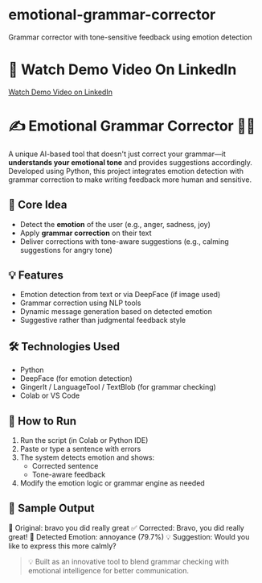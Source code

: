 # emotional-grammar-corrector
Grammar corrector with tone-sensitive feedback using emotion detection

# 🎥 Watch Demo Video On LinkedIn 

 [Watch Demo Video on LinkedIn](https://www.linkedin.com/posts/srijeeta-dutta-a06b36318_python-deeplearning-computervision-activity-7337736938214330370-n1iI?utm_source=share&utm_medium=member_desktop&rcm=ACoAAFCdJSYBh9GXUGk_7Ic17lxz3RWZEW_1Rzk)

# ✍️ Emotional Grammar Corrector 🧠💬

A unique AI-based tool that doesn't just correct your grammar—it **understands your emotional tone** and provides suggestions accordingly. Developed using Python, this project integrates emotion detection with grammar correction to make writing feedback more human and sensitive.

## 🧠 Core Idea
- Detect the **emotion** of the user (e.g., anger, sadness, joy)
- Apply **grammar correction** on their text
- Deliver corrections with tone-aware suggestions (e.g., calming suggestions for angry tone)

## 💡 Features
- Emotion detection from text or via DeepFace (if image used)
- Grammar correction using NLP tools
- Dynamic message generation based on detected emotion
- Suggestive rather than judgmental feedback style

## 🛠️ Technologies Used
- Python
- DeepFace (for emotion detection)
- GingerIt / LanguageTool / TextBlob (for grammar checking)
- Colab or VS Code

## 🚀 How to Run
1. Run the script (in Colab or Python IDE)
2. Paste or type a sentence with errors
3. The system detects emotion and shows:
   - Corrected sentence
   - Tone-aware feedback
4. Modify the emotion logic or grammar engine as needed

## 📌 Sample Output
📝 Original: bravo you did really great
✅ Corrected: Bravo, you did really great!
💬 Detected Emotion: annoyance (79.7%)
💡 Suggestion: Would you like to express this more calmly?


> 💡 Built as an innovative tool to blend grammar checking with emotional intelligence for better communication.
